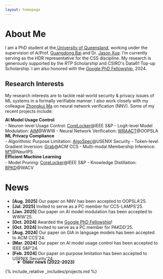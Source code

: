 ```yaml
---
layout: homepage
---
```


# About Me


I am a PhD student at the<a href="https://www.uq.edu.au/" target="_blank"> University of Queensland</a>, working under the supervision of A/Prof. <a href="https://baigd.github.io/" target="_blank">Guangdong Bai</a> and Dr. <a href="https://people.csiro.au/x/j/jason-xue" target="_blank">Jason Xue</a>. 
I’m currently serving as the HDR representative for the CSS discipline.
My research is generously supported by the RTP Scholarship and CSIRO's Data61 Top-up Scholarship. I am also honored with the <a href="https://research.google/programs-and-events/phd-fellowship/recipients/" target="_blank">Google PhD Fellowship</a>, 2024.

<!-- <hr> -->
<!-- My works have been published in leading venues, including IEEE S&P, ACM CCS, USENIX Security, NeurIPS, WWW, WACV, and IEEE TCSS. --> 
## Research Interests
My research interests are to tackle real-world security & privacy issues of ML systems in a formally verifiable manner. I also work closely with my colleague <a href="https://zhongkuima.github.io/index.html" target="_blank">Zhongkui Ma</a> on neural network verification (NNV). Some of my recent projects include:
<p style="margin:-0.2rem 0 0.12rem 0; padding:0"><b>AI Model Usage Control</b></p>
- Neuron-level Usage Control: <a href="https://www.zihan.com.au/assets/files/SP24CoreLocker.pdf" class="btn btn-sm z-depth-0" role="button" target="_blank">CoreLocker</a>@IEEE S&P
- Logit-level Model Modulation: <a href="https://www.zihan.com.au/assets/files/WWW25AIM.pdf" class="btn btn-sm z-depth-0" role="button" target="_blank">AIM</a>@WWW
- Neural Network Verification: <a href="https://www.zihan.com.au/assets/files/WRAACT25OOP.pdf" class="btn btn-sm z-depth-0" role="button" target="_blank">WRAACT</a>@OOPSLA
<p style="margin:-0.1rem 0 0.12rem 0; padding:0"><b>ML Privacy Compliance </b></p>
- Algorithmic Purpose Limitation: <a href="https://www.usenix.org/system/files/sec24fall-prepub-2516-liu-shuofeng.pdf" class="btn btn-sm z-depth-0" role="button" target="_blank">AlgoSpec</a>@USENIX Security
- Token-level Gradient Inversion: <a href="https://dl.acm.org/doi/abs/10.1145/3589334.3645697" class="btn btn-sm z-depth-0" role="button" target="_blank">Grab</a>@ACM CCS
- Multi-modal Membership Inference: <a href="https://proceedings.neurips.cc/paper_files/paper/2022/file/0c79d6ed1788653643a1ac67b6ea32a7-Paper-Conference.pdf" class="btn btn-sm z-depth-0" role="button" target="_blank">M⁴I</a>@NeurIPS
<p style="margin:-0.1rem 0 0.12rem 0; padding:0"><b>Efficient Machine Learning</b></p>
- Model Pruning: <a href="https://www.zihan.com.au/assets/files/SP24CoreLocker.pdf" class="btn btn-sm z-depth-0" role="button" target="_blank">CoreLocker</a>@IEEE S&P
- Knowledge Distillation: <a href="https://openaccess.thecvf.com/content/WACV2024/papers/Liu_BPKD_Boundary_Privileged_Knowledge_Distillation_for_Semantic_Segmentation_WACV_2024_paper.pdf" class="btn btn-sm z-depth-0" role="button" target="_blank">BPKD</a>@WACV


<!-- - **[Aug. 2024]** Our paper on GIA in language model is accepted by CCS’24 (Core A*, <span style="color: #b8860b;">Big Four</span>).
- **[Mar. 2024]** Our paper on NN usage control is accepted by IEEE S&P’24 (Core A*, <span style="color: #b8860b;">Big Four</span>).
- **[Feb. 2024]** Our paper on purpose limitation is accepted by Security’24 (Core A*, <span style="color: #b8860b;">Big Four</span>). -->
<!-- <hr> -->

# News
- **[Aug. 2025]** Our paper on NNV has been accepted to OOPSLA’25.
- **[Jul. 2025]** Invited to serve as a PC member for CCS-LAMPS’25.
- **[Jan. 2025]** Our paper on AI model modulation has been accepted to WWW’25.
- **[Oct. 2024]** Awarded the <a href="https://research.google/programs-and-events/phd-fellowship/recipients/" target="_blank"><u>Google PhD Fellowship</u></a>!
- **[Oct. 2024]** Invited to serve as a PC member for PAKDD’25.
- **[Aug. 2024]** Our paper on GIA in language models has been accepted to ACM CCS’24.
- **[Mar. 2024]** Our paper on AI model usage control has been accepted to IEEE S&P’24.
- **[Feb. 2024]** Our paper on purpose limitation has been accepted to USENIX Security’24.
<details markdown="1" style="margin-top:-1.2rem; margin-bottom:0">  <summary style="margin:0; padding:0; margin-left:2.6rem; list-style-position: inside;">
<b>Older news (2022–2023)</b></summary>
- **[Dec. 2023]** Our paper on deep data hiding has been accepted to IEEE TCSS.
- **[Oct. 2023]** Our paper on knowledge distillation has been accepted to WACV’24.
- **[Aug. 2023]** Our paper on formalizing LMs perturbation has been accepted to ICFEM’23.
- **[Dec. 2022]** Graduated with a B.CS (Adv.) from the University of Adelaide (2020–22).
- **[Nov. 2022]** Presented at my first conference, <a href="https:/assets/img/22nips.webp" target="_blank"><u>NeurIPS</u></a>, in New Orleans! 
- **[Sep. 2022]** Our paper on multi-modal model MIA has been accepted to NeurIPS’22.
</details>
<p></p>




<!-- ## Invited Talks
- **[05/24]** *Neuron-level Usage Control for AI Models*, School of Computing, NUS. -->
<!-- <hr> -->

{% include_relative _includes/projects.md %}




